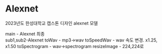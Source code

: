 # Alexnet
2023년도 한성대학교 캡스톤 디자인 alexnet 모델

main - Alexnet 최종<br>
sub1,sub2-Alexnet
toWav - mp3->wav
toSpeedWav - wav 속도 변경. x1.25, x1.50
toSpectrogram - wav->spectrogram
resizeImage - 224,224로 
